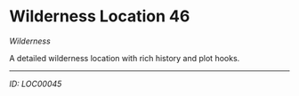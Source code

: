 # Wilderness Location 46

*Wilderness*

A detailed wilderness location with rich history and plot hooks.

---
*ID: LOC00045*